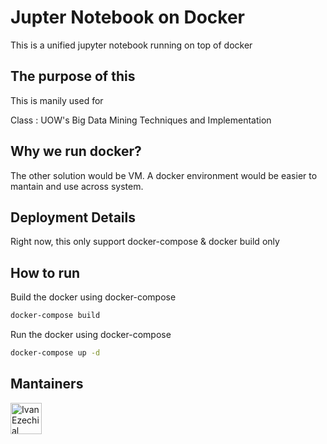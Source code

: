 # Jupter Notebook on Docker
This is a unified jupyter notebook running on top of docker

## The purpose of this
This is manily used for 

Class :
UOW's Big Data Mining Techniques and Implementation

## Why we run docker?
The other solution would be VM.
A docker environment would be easier to mantain and use across system.

## Deployment Details
Right now, this only support docker-compose & docker build only

## How to run
Build the docker using docker-compose
```sh
docker-compose build
```

Run the docker using docker-compose
```sh
docker-compose up -d
```

## Mantainers
<p>
  <a href="https://github.com/ezeutno">
    <img width="50" src="https://avatars0.githubusercontent.com/u/32078894?s=460&v=4" alt="Ivan Ezechial Suratno">
  </a>
</p>